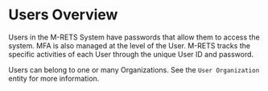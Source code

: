 # Users Overview

Users in the M-RETS System have passwords that allow them to access the system. MFA is also managed at the level of the User. M-RETS tracks the specific activities of each User through the unique User ID and password.

Users can belong to one or many Organizations. See the `User Organization` entity for more information.

